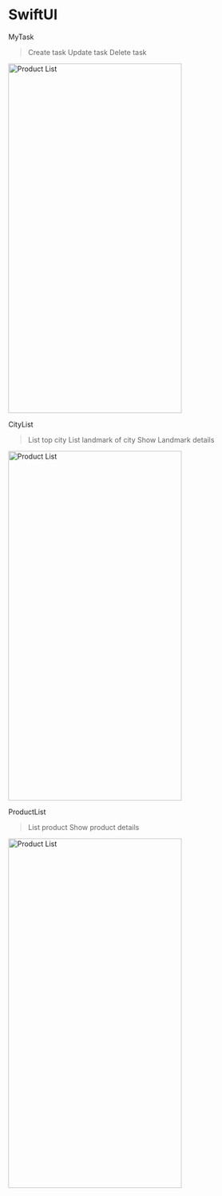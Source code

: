 # SwiftUI

MyTask
> Create task
> Update task
> Delete task
<img width="347" height="700" alt="Product List" src="https://github.com/aanndd2024/SwiftUI/assets/160536474/f34574ae-04f3-415c-8a61-92d3efdaa6cd">

CityList
> List top city
> List landmark of city
> Show Landmark details
<img width="347" height="700" alt="Product List" src="https://github.com/aanndd2024/SwiftUI/assets/160536474/ce467178-066f-4385-8349-c6939aa8e862">


ProductList
> List product
> Show product details
<img width="347" height="700" alt="Product List" src="https://github.com/aanndd2024/SwiftUI/assets/160536474/6e7f3afb-ac52-4e06-8ec8-707df69663fb">


